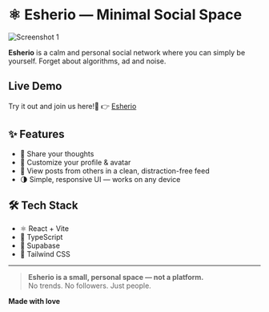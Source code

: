 # ⚛️ Esherio — Minimal Social Space

![Screenshot 1](https://i.ibb.co/RkVz4YHc/Screenshot-2025-07-08-201550.png)  

**Esherio** is a calm and personal social network where you can simply be yourself. Forget about algorithms, ad and noise.  


## Live Demo
Try it out and join us here!📍 👉 [Esherio](https://esherio.netlify.app)

## ✨ Features

- 📝 Share your thoughts  
- 🎨 Customize your profile & avatar  
- 👀 View posts from others in a clean, distraction-free feed  
- 🌗 Simple, responsive UI — works on any device



## 🛠️ Tech Stack

- ⚛️ React + Vite  
- 🧾 TypeScript  
- 🔐 Supabase 
- 💨 Tailwind CSS

---
> **Esherio is a small, personal space — not a platform.**  
> No trends. No followers. Just people.


**Made with love**
